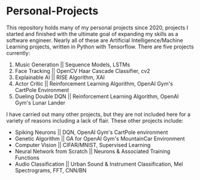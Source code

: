 # Personal-Projects
This repository holds many of my personal projects since 2020, projects I started and finished with the ultimate goal of expanding my skills as a software engineer. Nearly all of these are Artificial Intelligence/Machine Learning projects, written in Python with Tensorflow. There are five projects currently:

1. Music Generation || Sequence Models, LSTMs
2. Face Tracking || OpenCV Haar Cascade Classifier, cv2
3. Explainable AI || RISE Algorithm, XAI
4. Actor Critic || Reinforcement Learning Algorithm, OpenAI Gym's CartPole Environment
5. Dueling Double DQN || Reinforcement Learning Algorithm, OpenAI Gym's Lunar Lander

I have carried out many other projects, but they are not included here for a variety of reasons including a lack of flair. These other projects include:

* Spiking Neurons || DQN, OpenAI Gym's CartPole environment
* Genetic Algorithm || GA for OpenAI Gym's MountainCar Environment
* Computer Vision || CIFAR/MNIST, Supervised Learning
* Neural Network from Scratch || Neurons & Associated Training Functions
* Audio Classification || Urban Sound & Instrument Classification, Mel Spectrograms, FFT, CNN/BN
